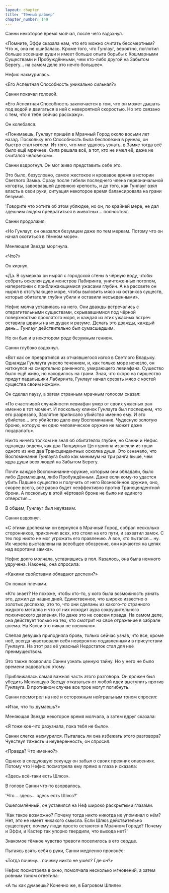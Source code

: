 ```yaml
---
layout: chapter
title: "Тёмный дайвер"
chapter_number: 149
---
```


Санни некоторое время молчал, после чего вздохнул.

«Помните, Эффи сказала нам, что его можно считать бессмертным? Что ж, она не ошибалась. Кроме того, что Гунлауг, вероятно, поглотил больше эссенции души и имеет больше опыта борьбы с Кошмарными Существами и Пробуждёнными, чем кто-либо другой на Забытом Берегу... на самом деле это нечто большее».

Нефис нахмурилась.

«Его Аспектная Способность уникально сильная?»

Санни покачал головой.

«Его Аспектная Способность заключается в том, что он может дышать под водой и двигаться в ней с невероятной скоростью. Но это связано с тем, что я тебе сейчас расскажу».

Он колебался.

«Понимаешь, Гунлауг пришёл в Мрачный Город около восьми лет назад. Поскольку его Способность была бесполезна в руинах, он быстро стал изгоем. Из того, что мне удалось узнать, в Замке тогда всё было ещё мрачнее. Сила решала всё, а тот, кто не имел её, даже не считался человеком».

Санни вздрогнул. Он мог живо представить себе это.

Это было, безусловно, самое жестокое и кровавое время в истории Светлого Замка. Сразу после гибели последнего члена первоначальной когорты, завоевавшей древнюю крепость, и до того, как Гунлауг взял власть в свои руки, ситуация некоторое время балансировала на грани безумия.

'Говорите что хотите об этом ублюдке, но он, по крайней мере, не дал здешним людям превратиться в животных... полностью'.

Санни продолжил:

«Но Гунлауг, он оказался безумцем даже по тем меркам. Потому что он начал охотиться в тёмном море».

Меняющая Звезда моргнула.

«Что?»

Он кивнул.

«Да. В сумерках он нырял с городской стены в чёрную воду, чтобы собрать осколки души монстров Лабиринта, уничтоженных потопом, наперегонки с приближающимися ужасами глубин. А на рассвете он нырял в отступающее море, чтобы выловить мясо из останков существ, которых обитатели глубин убили и оставили несъеденными».

Нефис молча уставилась на него. Они дважды встречались с отвратительными существами, скрывавшимися под чёрной поверхностью проклятого моря, и каждая из этих ужасных встреч оставила шрамы на их душах и разуме. Делать это дважды, каждый день... Гунлауг действительно был сумасшедшим.

Но он был и в некотором роде безумным гением.

Санни глубоко вздохнул.

«Вот как он превратился из отчаявшегося изгоя в Светлого Владыку. Однажды Гунлауга унесло течением, и, как только море исчезло, он наткнулся на смертельно раненного, умирающего левиафана. Существо было ещё живо, но находилось на грани. Зная, что скоро на пиршество придут падальщики Лабиринта, Гунлауг начал срезать мясо с костей существа своим ножом».

Он сделал паузу, а затем странным мрачным голосом сказал:

«По счастливой случайности левиафан умер от своих ужасных ран именно в тот момент. И поскольку клинок Гунлауга был последним, что его разрезало, Заклятие приписало убийство именно ему. И это убийство... это убийство дало ему Воспоминание. Чудесную золотую броню, которую ни одно человеческое оружие не может даже поцарапать».

Никто ничего толком не знал об обитателях глубин, но Санни и Нефис однажды видели, как два Панцирных Центуриона извлекли из туши одного из них два Трансцендентных осколка души. Это означало, что Воспоминание Гунлауга было как минимум на три ранга выше, чем ядра души всех людей на Забытом Берегу.

Почти каждое Воспоминание-оружие, которым они обладали, было либо Дремлющим, либо Пробуждённым. Даже если кому-то удастся убить Падшее существо и получить от него Вознесённое оружие, оно, скорее всего, всё равно будет неэффективно против Трансцендентной брони. А поскольку в этой чёртовой броне не было ни единого отверстия...

В общем, Гунлауг был неуязвим.

Санни вздохнул.

«С этими доспехами он вернулся в Мрачный Город, собрал несколько сторонников, прикончил всех, кто стоял на его пути, и захватил замок. С тех пор никто не мог угрожать его правлению. А все, кто пытался... ну. Их черепа выставлены на всеобщее обозрение, они качаются на цепях над воротами замка».

Нефис долго молчала, уставившись в пол. Казалось, она была немного удручена. Наконец, она спросила:

«Какими свойствами обладают доспехи?»

Он пожал плечами.

«Кто знает? Не похоже, чтобы кто-то, у кого была возможность узнать это, дожил до наших дней. Единственное, что широко известно о золотых доспехах, это то, что они сделаны из какого-то странного жидкого металла и что от них исходит аура сокрушительного психического давления. Но даже это не совсем правда. На самом деле, она действует только на тех, кто смотрит на своё отражение в забрале шлема. На Кэсси это никак не повлияло».

Слепая девушка приподняла бровь, только сейчас узнав, что все, кроме неё, всегда чувствовали себя невероятно подавленными в присутствии Гунлауга. На этот раз её ужасный Недостаток стал для неё преимуществом.

Это также позволило Санни узнать ценную тайну. Но у него не было времени радоваться этому.

Приближалась самая важная часть этого разговора. Он должен был убедить Меняющую Звезду отказаться от любой идеи выступить против Гунлауга. В противном случае все трое могут погибнуть.

Санни посмотрел на неё и осторожным нейтральным тоном спросил:

«Итак, что ты думаешь?»

Меняющая Звезда некоторое время молчала, а затем вдруг сказала:

«Я тоже кое-что разузнала, пока тебя не было».

Санни слегка нахмурился. Пыталась ли она избежать этого разговора? Чувствуя тяжесть и неуверенность, он спросил:

«Правда? Что именно?»

Однако в следующую секунду он забыл о своих прежних опасениях. Потому что Нефис посмотрела ему прямо в глаза и сказала:

«Здесь всё-таки есть Шлюз».

В голове Санни что-то взорвалось.

'Что... здесь... здесь есть Шлюз?'

Ошеломлённый, он уставился на Неф широко раскрытыми глазами.

'Как такое возможно? Почему тогда никто никогда не упоминал о нём? Нет, это не имеет никакого смысла. Если Шлюз действительно существует, почему люди просто остаются в Мрачном Городе? Почему и Эффи, и Кастер так упорно твердили, что выхода нет?'

Знакомое тёмное чувство тревоги поселилось в его сердце.

Пытаясь взять себя в руки, Санни медленно произнёс:

«Тогда почему... почему никто не ушёл? Где он?»

Нефис посмотрела в окно, помолчала несколько мгновений, а затем ровным тоном ответила:

«А ты как думаешь? Конечно же, в Багровом Шпиле».